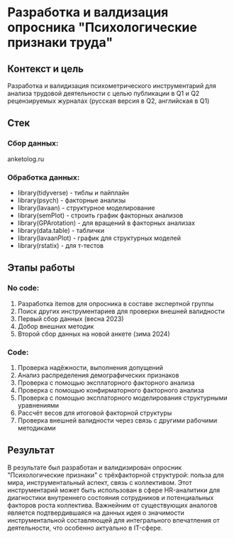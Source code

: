 # Разработка и валдизация опросника "Психологические признаки труда"

## Контекст и цель 
Разработка и валидизация психометрического инструментарий для анализа трудовой деятельности с целью публикации в Q1 и Q2 рецензируемых журналах (русская версия в Q2, английская в Q1)
## Стек
### Сбор данных: 
anketolog.ru
### Обработка данных:
- library(tidyverse) - тиблы и пайплайн
- library(psych) - факторные анализы
- library(lavaan) - структурное моделирование
- library(semPlot) - строить график факторных анализов
- library(GPArotation) - для вращений в факторных анализах
- library(data.table) - таблички
- library(lavaanPlot) - график для структурных моделей
- library(rstatix) - для т-тестов
## Этапы работы
### No code:
1. Разработка itemов для опросника в составе экспертной группы
2. Поиск других инструментариев для проверки внешней валидности
3. Первый сбор данных (весна 2023)
4. Добор внешних методик
5. Второй сбор данных на новой анкете (зима 2024)
### Code:
1. Проверка надёжности, выполнения допущений
2. Анализ распределения демографических признаков
3. Проверка с помощью эксплаторного факторного анализа
4. Проверка с помощью конфирматорного факторного анализа
5. Проверка с помощью эксплаторного моделирования структурными уравнениями
6. Рассчёт весов для итоговой факторной структуры
7. Проверка внешней валидности через связь с другими рабочими методиками
## Результат
В результате был разработан и валидизирован опросник "Психологические признаки" с трёхфакторной структурой: польза для мира, инструментальный аспект, связь с коллективом. Этот инструментарий может быть использован в сфере HR-аналитики для диагностики внутреннего состояния сотрудников и потенциальных факторов роста коллектива. Важнейним от существующих аналогов является подтвердившаяся на данных идея о значимости инструментальной составляющей для интегрального впечатления от деятельности, что особенно актуально в IT-сфере.
